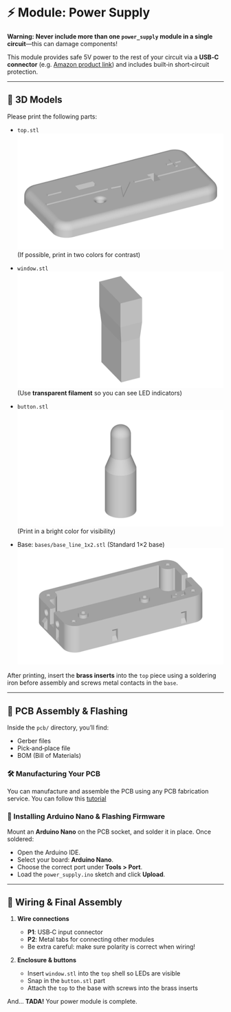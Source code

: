 # ⚡ Module: Power Supply

**Warning:** **Never include more than one `power_supply` module in a single circuit**—this can damage components!

This module provides safe 5V power to the rest of your circuit via a **USB‑C connector** (e.g. [Amazon product link](https://www.amazon.fr/dp/B0D3X3QPD1)) and includes built‑in short‑circuit protection.

---

## 🎨 3D Models

Please print the following parts:

* `top.stl`
  ![top.png](top.png)
  (If possible, print in two colors for contrast)

* `window.stl`
  ![window.png](window.png)
  (Use **transparent filament** so you can see LED indicators)

* `button.stl`
  ![button.png](button.png)
  (Print in a bright color for visibility)

* Base: `bases/base_line_1x2.stl`
  (Standard 1×2 base)
  ![button.png](../bases/base_line_1x2.png)

After printing, insert the **brass inserts** into the `top` piece using a soldering iron before assembly and screws metal contacts in the `base`. 

---

## 🔩 PCB Assembly & Flashing

Inside the `pcb/` directory, you’ll find:

* Gerber files
* Pick‑and‑place file
* BOM (Bill of Materials)

### 🛠️ Manufacturing Your PCB

You can manufacture and assemble the PCB using any PCB fabrication service. You can follow this [tutorial](https://train-science.com/order-pcbs-easily-at-jlcpcb-a-step-by-step-guide/)

### 🧠 Installing Arduino Nano & Flashing Firmware

Mount an **Arduino Nano** on the PCB socket, and solder it in place. Once soldered:

* Open the Arduino IDE.
* Select your board: **Arduino Nano**.
* Choose the correct port under **Tools > Port**.
* Load the `power_supply.ino` sketch and click **Upload**.

---

## 🔌 Wiring & Final Assembly

1. **Wire connections**

   * **P1**: USB‑C input connector
   * **P2**: Metal tabs for connecting other modules
   * Be extra careful: make sure polarity is correct when wiring!

2. **Enclosure & buttons**

   * Insert `window.stl` into the `top` shell so LEDs are visible
   * Snap in the `button.stl` part
   * Attach the `top` to the base with screws into the brass inserts

And… **TADA!** Your power module is complete.
